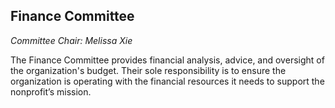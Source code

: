 ## Finance Committee

_Committee Chair:  Melissa Xie_

The Finance Committee provides financial analysis, advice, and oversight of the organization's budget. Their sole responsibility is to ensure the organization is operating with the financial resources it needs to support the nonprofit’s mission.
